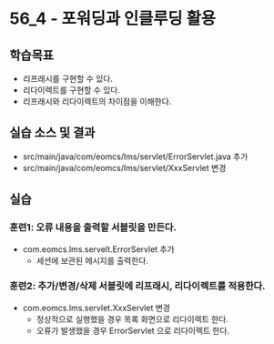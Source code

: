 # 56_4 - 포워딩과 인클루딩 활용

## 학습목표

- 리프래시를 구현할 수 있다.
- 리다이렉트를 구현할 수 있다.
- 리프래시와 리다이렉트의 차이점을 이해한다.

## 실습 소스 및 결과

- src/main/java/com/eomcs/lms/servlet/ErrorServlet.java 추가
- src/main/java/com/eomcs/lms/servlet/XxxServlet 변경


## 실습  

### 훈련1: 오류 내용을 출력할 서블릿을 만든다.

- com.eomcs.lms.servelt.ErrorServlet 추가 
  - 세션에 보관된 메시지를 출력한다.

### 훈련2: 추가/변경/삭제 서블릿에 리프래시, 리다이렉트를 적용한다.

- com.eomcs.lms.servlet.XxxServlet 변경
  - 정상적으로 실행했을 경우 목록 화면으로 리다이렉트 한다.
  - 오류가 발생했을 경우 ErrorServlet 으로 리다이렉트 한다.


